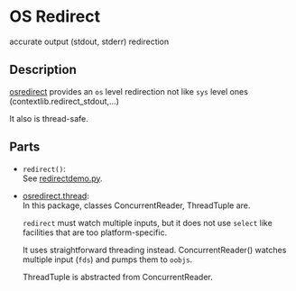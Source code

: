 # OS Redirect

accurate output (stdout, stderr) redirection

## Description

[osredirect](osredirect/__init__.py) provides an `os` level redirection
not like `sys` level ones (contextlib.redirect_stdout,...)

It also is thread-safe.

## Parts

- `redirect()`:  
  See [redirectdemo.py](redirectdemo.py).

- [osredirect.thread](osredirect/thread/__init__.py):  
  In this package, classes ConcurrentReader, ThreadTuple are.

  `redirect` must watch multiple inputs, but it does not use
  `select` like facilities that are too platform-specific.

  It uses straightforward threading instead.
  ConcurrentReader() watches multiple input (`fds`) and pumps them to `oobjs`.

  ThreadTuple is abstracted from ConcurrentReader.
